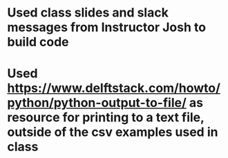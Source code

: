 
# Used class slides and slack messages from Instructor Josh to build code


# Used https://www.delftstack.com/howto/python/python-output-to-file/ as resource for printing to a text file, outside of the csv examples used in class